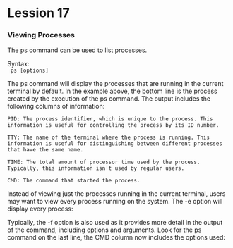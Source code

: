 # Lession 17

<h3> Viewing Processes </h3>

The ps command can be used to list processes.

<span> Syntax: <br> <code> ps [options] </code> </span> <br>

The ps command will display the processes that are running in the current terminal by default. In the example above, the bottom line is the process created by the execution of the ps command. The output includes the following columns of information:

    PID: The process identifier, which is unique to the process. This information is useful for controlling the process by its ID number.

    TTY: The name of the terminal where the process is running. This information is useful for distinguishing between different processes that have the same name.

    TIME: The total amount of processor time used by the process. Typically, this information isn't used by regular users.

    CMD: The command that started the process.

Instead of viewing just the processes running in the current terminal, users may want to view every process running on the system. The -e option will display every process:

Typically, the -f option is also used as it provides more detail in the output of the command, including options and arguments. Look for the ps command on the last line, the CMD column now includes the options used:


